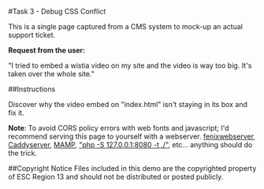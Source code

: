 #Task 3 - Debug CSS Conflict

This is a single page captured from a CMS system to mock-up an actual support ticket.

**Request from the user:**

"I tried to embed a wistia video on my site and the video is way too big. It's taken over the whole site."

##Instructions

Discover why the video embed on "index.html" isn't staying in its box and fix it.

**Note**: To avoid CORS policy errors with web fonts and javascript; I'd recommend serving this page to yourself with a webserver.
[fenixwebserver](http://fenixwebserver.com/), [Caddyserver](https://caddyserver.com), [MAMP](https://www.mamp.info/en/), ["php -S 127.0.0.1:8080 -t ./"](http://php.net/manual/en/features.commandline.webserver.php), etc... anything should do the trick.

##Copyright Notice
Files included in this demo are the copyrighted property of ESC Region 13 and should not be distributed or posted publicly.
